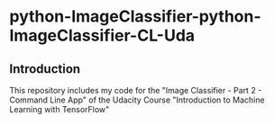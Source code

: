 
# python-ImageClassifier-python-ImageClassifier-CL-Uda
## Introduction
This repository includes my code for the "Image Classifier - Part 2 - Command Line App"
of the Udacity Course "Introduction to Machine Learning with TensorFlow"